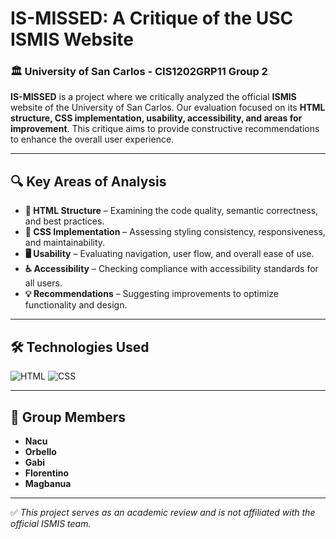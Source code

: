 # IS-MISSED: A Critique of the USC ISMIS Website

### 🏛 University of San Carlos - CIS1202GRP11 Group 2

**IS-MISSED** is a project where we critically analyzed the official **ISMIS** website of the University of San Carlos. Our evaluation focused on its **HTML structure, CSS implementation, usability, accessibility, and areas for improvement**. This critique aims to provide constructive recommendations to enhance the overall user experience.

---

## 🔍 Key Areas of Analysis
- **📌 HTML Structure** – Examining the code quality, semantic correctness, and best practices.
- **🎨 CSS Implementation** – Assessing styling consistency, responsiveness, and maintainability.
- **🖥️ Usability** – Evaluating navigation, user flow, and overall ease of use.
- **♿ Accessibility** – Checking compliance with accessibility standards for all users.
- **💡 Recommendations** – Suggesting improvements to optimize functionality and design.

---

## 🛠 Technologies Used
![HTML](https://img.shields.io/badge/HTML5-%23E34F26.svg?style=for-the-badge&logo=html5&logoColor=white)
![CSS](https://img.shields.io/badge/CSS3-%231572B6.svg?style=for-the-badge&logo=css3&logoColor=white)

---

## 👥 Group Members
- **Nacu**
- **Orbello**
- **Gabi**
- **Florentino**
- **Magbanua**


---

✅ *This project serves as an academic review and is not affiliated with the official ISMIS team.*
